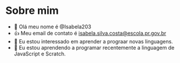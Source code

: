 # Sobre mim
- 👋 Olá meu nome é @Isabela203
- 👍 Meu email de contato é isabela.silva.costa@escola.pr.gov.br
- 👀 Eu estou interessado em aprender a prograar novas linguagens.
- 🌱 Eu estou aprendendo a programar recentemente a linguagem de JavaScript e Scratch.
